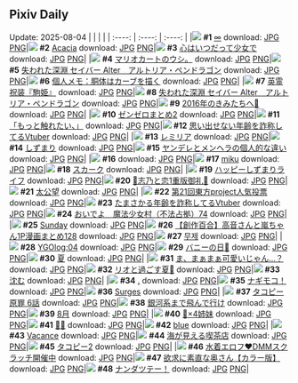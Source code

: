## Pixiv Daily
Update: 2025-08-04
|      |      |      |
| :----: | :----: | :----: |
|![](https://pixiv.microyu.workers.dev/c/240x480/img-master/img/2025/08/02/00/30/03/133377800_p0_master1200.jpg) **#1** [∞](https://www.pixiv.net/artworks/133377800) download: [JPG](https://pixiv.microyu.workers.dev/img-original/img/2025/08/02/00/30/03/133377800_p0.jpg) [PNG](https://pixiv.microyu.workers.dev/img-original/img/2025/08/02/00/30/03/133377800_p0.png)|![](https://pixiv.microyu.workers.dev/c/240x480/img-master/img/2025/08/02/00/00/18/133376054_p0_master1200.jpg) **#2** [Acacia](https://www.pixiv.net/artworks/133376054) download: [JPG](https://pixiv.microyu.workers.dev/img-original/img/2025/08/02/00/00/18/133376054_p0.jpg) [PNG](https://pixiv.microyu.workers.dev/img-original/img/2025/08/02/00/00/18/133376054_p0.png)|![](https://pixiv.microyu.workers.dev/c/240x480/img-master/img/2025/08/02/22/39/03/133413664_p0_master1200.jpg) **#3** [心はいつだって少女で](https://www.pixiv.net/artworks/133413664) download: [JPG](https://pixiv.microyu.workers.dev/img-original/img/2025/08/02/22/39/03/133413664_p0.jpg) [PNG](https://pixiv.microyu.workers.dev/img-original/img/2025/08/02/22/39/03/133413664_p0.png)|
|![](https://pixiv.microyu.workers.dev/c/240x480/img-master/img/2025/08/02/17/56/15/133379224_p0_master1200.jpg) **#4** [マリオカートのウシ。](https://www.pixiv.net/artworks/133379224) download: [JPG](https://pixiv.microyu.workers.dev/img-original/img/2025/08/02/17/56/15/133379224_p0.jpg) [PNG](https://pixiv.microyu.workers.dev/img-original/img/2025/08/02/17/56/15/133379224_p0.png)|![](https://pixiv.microyu.workers.dev/c/240x480/img-master/img/2025/08/02/00/00/20/133376072_p0_master1200.jpg) **#5** [失われた深淵 セイバー Alter　アルトリア・ペンドラゴン](https://www.pixiv.net/artworks/133376072) download: [JPG](https://pixiv.microyu.workers.dev/img-original/img/2025/08/02/00/00/20/133376072_p0.jpg) [PNG](https://pixiv.microyu.workers.dev/img-original/img/2025/08/02/00/00/20/133376072_p0.png)|![](https://pixiv.microyu.workers.dev/c/240x480/img-master/img/2025/08/02/06/00/08/133384368_p0_master1200.jpg) **#6** [個人メモ：胴体はカーブを描く](https://www.pixiv.net/artworks/133384368) download: [JPG](https://pixiv.microyu.workers.dev/img-original/img/2025/08/02/06/00/08/133384368_p0.jpg) [PNG](https://pixiv.microyu.workers.dev/img-original/img/2025/08/02/06/00/08/133384368_p0.png)|
|![](https://pixiv.microyu.workers.dev/c/240x480/img-master/img/2025/08/03/16/00/04/133440876_p0_master1200.jpg) **#7** [英霊祝装『駒姫』](https://www.pixiv.net/artworks/133440876) download: [JPG](https://pixiv.microyu.workers.dev/img-original/img/2025/08/03/16/00/04/133440876_p0.jpg) [PNG](https://pixiv.microyu.workers.dev/img-original/img/2025/08/03/16/00/04/133440876_p0.png)|![](https://pixiv.microyu.workers.dev/c/240x480/img-master/img/2025/08/03/00/00/28/133417650_p0_master1200.jpg) **#8** [失われた深淵 セイバー Alter　アルトリア・ペンドラゴン](https://www.pixiv.net/artworks/133417650) download: [JPG](https://pixiv.microyu.workers.dev/img-original/img/2025/08/03/00/00/28/133417650_p0.jpg) [PNG](https://pixiv.microyu.workers.dev/img-original/img/2025/08/03/00/00/28/133417650_p0.png)|![](https://pixiv.microyu.workers.dev/c/240x480/img-master/img/2025/08/02/00/00/31/133376156_p0_master1200.jpg) **#9** [2016年のきみたちへ🐙](https://www.pixiv.net/artworks/133376156) download: [JPG](https://pixiv.microyu.workers.dev/img-original/img/2025/08/02/00/00/31/133376156_p0.jpg) [PNG](https://pixiv.microyu.workers.dev/img-original/img/2025/08/02/00/00/31/133376156_p0.png)|
|![](https://pixiv.microyu.workers.dev/c/240x480/img-master/img/2025/08/02/00/37/19/133378153_p0_master1200.jpg) **#10** [ゼンゼロまとめ2](https://www.pixiv.net/artworks/133378153) download: [JPG](https://pixiv.microyu.workers.dev/img-original/img/2025/08/02/00/37/19/133378153_p0.jpg) [PNG](https://pixiv.microyu.workers.dev/img-original/img/2025/08/02/00/37/19/133378153_p0.png)|![](https://pixiv.microyu.workers.dev/c/240x480/img-master/img/2025/08/02/09/36/24/133388359_p0_master1200.jpg) **#11** [「もっと触れたい、」](https://www.pixiv.net/artworks/133388359) download: [JPG](https://pixiv.microyu.workers.dev/img-original/img/2025/08/02/09/36/24/133388359_p0.jpg) [PNG](https://pixiv.microyu.workers.dev/img-original/img/2025/08/02/09/36/24/133388359_p0.png)|![](https://pixiv.microyu.workers.dev/c/240x480/img-master/img/2025/08/02/21/12/37/133409712_p0_master1200.jpg) **#12** [思い出せない年齢を詐称してるVtuber](https://www.pixiv.net/artworks/133409712) download: [JPG](https://pixiv.microyu.workers.dev/img-original/img/2025/08/02/21/12/37/133409712_p0.jpg) [PNG](https://pixiv.microyu.workers.dev/img-original/img/2025/08/02/21/12/37/133409712_p0.png)|
|![](https://pixiv.microyu.workers.dev/c/240x480/img-master/img/2025/08/02/00/32/48/133377993_p0_master1200.jpg) **#13** [レミリア](https://www.pixiv.net/artworks/133377993) download: [JPG](https://pixiv.microyu.workers.dev/img-original/img/2025/08/02/00/32/48/133377993_p0.jpg) [PNG](https://pixiv.microyu.workers.dev/img-original/img/2025/08/02/00/32/48/133377993_p0.png)|![](https://pixiv.microyu.workers.dev/c/240x480/img-master/img/2025/08/02/00/40/18/133378271_p0_master1200.jpg) **#14** [しずまり](https://www.pixiv.net/artworks/133378271) download: [JPG](https://pixiv.microyu.workers.dev/img-original/img/2025/08/02/00/40/18/133378271_p0.jpg) [PNG](https://pixiv.microyu.workers.dev/img-original/img/2025/08/02/00/40/18/133378271_p0.png)|![](https://pixiv.microyu.workers.dev/c/240x480/img-master/img/2025/08/02/16/42/08/133399362_p0_master1200.jpg) **#15** [ヤンデレとメンヘラの個人的な違い](https://www.pixiv.net/artworks/133399362) download: [JPG](https://pixiv.microyu.workers.dev/img-original/img/2025/08/02/16/42/08/133399362_p0.jpg) [PNG](https://pixiv.microyu.workers.dev/img-original/img/2025/08/02/16/42/08/133399362_p0.png)|
|![](https://s.pximg.net/common/images/limit_unviewable_s.png) **#16** [](https://www.pixiv.net/artworks/133419679) download: [JPG](https://s.pximg.net/common/images/limit_unviewable_s.png) [PNG](https://s.pximg.net/common/images/limit_unviewable_s.png)|![](https://pixiv.microyu.workers.dev/c/240x480/img-master/img/2025/08/03/00/04/20/133418146_p0_master1200.jpg) **#17** [miku](https://www.pixiv.net/artworks/133418146) download: [JPG](https://pixiv.microyu.workers.dev/img-original/img/2025/08/03/00/04/20/133418146_p0.jpg) [PNG](https://pixiv.microyu.workers.dev/img-original/img/2025/08/03/00/04/20/133418146_p0.png)|![](https://pixiv.microyu.workers.dev/c/240x480/img-master/img/2025/08/02/01/41/13/133380181_p0_master1200.jpg) **#18** [スカーク](https://www.pixiv.net/artworks/133380181) download: [JPG](https://pixiv.microyu.workers.dev/img-original/img/2025/08/02/01/41/13/133380181_p0.jpg) [PNG](https://pixiv.microyu.workers.dev/img-original/img/2025/08/02/01/41/13/133380181_p0.png)|
|![](https://pixiv.microyu.workers.dev/c/240x480/img-master/img/2025/08/02/18/20/31/133402651_p0_master1200.jpg) **#19** [ハッピーしずまりライフ](https://www.pixiv.net/artworks/133402651) download: [JPG](https://pixiv.microyu.workers.dev/img-original/img/2025/08/02/18/20/31/133402651_p0.jpg) [PNG](https://pixiv.microyu.workers.dev/img-original/img/2025/08/02/18/20/31/133402651_p0.png)|![](https://pixiv.microyu.workers.dev/c/240x480/img-master/img/2025/08/03/00/31/32/133419385_p0_master1200.jpg) **#20** [🩵志乃と恋1重版御礼🩷](https://www.pixiv.net/artworks/133419385) download: [JPG](https://pixiv.microyu.workers.dev/img-original/img/2025/08/03/00/31/32/133419385_p0.jpg) [PNG](https://pixiv.microyu.workers.dev/img-original/img/2025/08/03/00/31/32/133419385_p0.png)|![](https://pixiv.microyu.workers.dev/c/240x480/img-master/img/2025/08/03/21/30/57/133453894_p0_master1200.jpg) **#21** [太公望](https://www.pixiv.net/artworks/133453894) download: [JPG](https://pixiv.microyu.workers.dev/img-original/img/2025/08/03/21/30/57/133453894_p0.jpg) [PNG](https://pixiv.microyu.workers.dev/img-original/img/2025/08/03/21/30/57/133453894_p0.png)|
|![](https://pixiv.microyu.workers.dev/c/240x480/img-master/img/2025/08/02/12/18/22/133392490_p0_master1200.jpg) **#22** [第21回東方project人気投票](https://www.pixiv.net/artworks/133392490) download: [JPG](https://pixiv.microyu.workers.dev/img-original/img/2025/08/02/12/18/22/133392490_p0.jpg) [PNG](https://pixiv.microyu.workers.dev/img-original/img/2025/08/02/12/18/22/133392490_p0.png)|![](https://pixiv.microyu.workers.dev/c/240x480/img-master/img/2025/08/03/21/12/24/133453029_p0_master1200.jpg) **#23** [たまさかる年齢を詐称してるVtuber](https://www.pixiv.net/artworks/133453029) download: [JPG](https://pixiv.microyu.workers.dev/img-original/img/2025/08/03/21/12/24/133453029_p0.jpg) [PNG](https://pixiv.microyu.workers.dev/img-original/img/2025/08/03/21/12/24/133453029_p0.png)|![](https://pixiv.microyu.workers.dev/c/240x480/img-master/img/2025/08/02/13/26/43/133394259_p0_master1200.jpg) **#24** [おいでよ　魔法少女村（不法占拠）74](https://www.pixiv.net/artworks/133394259) download: [JPG](https://pixiv.microyu.workers.dev/img-original/img/2025/08/02/13/26/43/133394259_p0.jpg) [PNG](https://pixiv.microyu.workers.dev/img-original/img/2025/08/02/13/26/43/133394259_p0.png)|
|![](https://pixiv.microyu.workers.dev/c/240x480/img-master/img/2025/08/02/00/07/52/133376825_p0_master1200.jpg) **#25** [Sunday](https://www.pixiv.net/artworks/133376825) download: [JPG](https://pixiv.microyu.workers.dev/img-original/img/2025/08/02/00/07/52/133376825_p0.jpg) [PNG](https://pixiv.microyu.workers.dev/img-original/img/2025/08/02/00/07/52/133376825_p0.png)|![](https://pixiv.microyu.workers.dev/c/240x480/img-master/img/2025/08/02/00/01/28/133376356_p0_master1200.jpg) **#26** [【創作百合】高音さんと嵐ちゃん1P漫画まとめ128](https://www.pixiv.net/artworks/133376356) download: [JPG](https://pixiv.microyu.workers.dev/img-original/img/2025/08/02/00/01/28/133376356_p0.jpg) [PNG](https://pixiv.microyu.workers.dev/img-original/img/2025/08/02/00/01/28/133376356_p0.png)|![](https://pixiv.microyu.workers.dev/c/240x480/img-master/img/2025/08/03/23/33/49/133459735_p0_master1200.jpg) **#27** [무제](https://www.pixiv.net/artworks/133459735) download: [JPG](https://pixiv.microyu.workers.dev/img-original/img/2025/08/03/23/33/49/133459735_p0.jpg) [PNG](https://pixiv.microyu.workers.dev/img-original/img/2025/08/03/23/33/49/133459735_p0.png)|
|![](https://pixiv.microyu.workers.dev/c/240x480/img-master/img/2025/08/03/00/33/26/133419467_p0_master1200.jpg) **#28** [YGOlog:04](https://www.pixiv.net/artworks/133419467) download: [JPG](https://pixiv.microyu.workers.dev/img-original/img/2025/08/03/00/33/26/133419467_p0.jpg) [PNG](https://pixiv.microyu.workers.dev/img-original/img/2025/08/03/00/33/26/133419467_p0.png)|![](https://pixiv.microyu.workers.dev/c/240x480/img-master/img/2025/08/03/00/00/23/133417613_p0_master1200.jpg) **#29** [バニーの日🐰](https://www.pixiv.net/artworks/133417613) download: [JPG](https://pixiv.microyu.workers.dev/img-original/img/2025/08/03/00/00/23/133417613_p0.jpg) [PNG](https://pixiv.microyu.workers.dev/img-original/img/2025/08/03/00/00/23/133417613_p0.png)|![](https://pixiv.microyu.workers.dev/c/240x480/img-master/img/2025/08/03/00/10/16/133418453_p0_master1200.jpg) **#30** [夏](https://www.pixiv.net/artworks/133418453) download: [JPG](https://pixiv.microyu.workers.dev/img-original/img/2025/08/03/00/10/16/133418453_p0.jpg) [PNG](https://pixiv.microyu.workers.dev/img-original/img/2025/08/03/00/10/16/133418453_p0.png)|
|![](https://pixiv.microyu.workers.dev/c/240x480/img-master/img/2025/08/02/07/00/08/133385282_p0_master1200.jpg) **#31** [ま、まぁまぁ可愛いじゃん…？](https://www.pixiv.net/artworks/133385282) download: [JPG](https://pixiv.microyu.workers.dev/img-original/img/2025/08/02/07/00/08/133385282_p0.jpg) [PNG](https://pixiv.microyu.workers.dev/img-original/img/2025/08/02/07/00/08/133385282_p0.png)|![](https://pixiv.microyu.workers.dev/c/240x480/img-master/img/2025/08/02/00/00/23/133376095_p0_master1200.jpg) **#32** [リオと過ごす夏🌻](https://www.pixiv.net/artworks/133376095) download: [JPG](https://pixiv.microyu.workers.dev/img-original/img/2025/08/02/00/00/23/133376095_p0.jpg) [PNG](https://pixiv.microyu.workers.dev/img-original/img/2025/08/02/00/00/23/133376095_p0.png)|![](https://pixiv.microyu.workers.dev/c/240x480/img-master/img/2025/08/03/10/58/30/133432459_p0_master1200.jpg) **#33** [沈む](https://www.pixiv.net/artworks/133432459) download: [JPG](https://pixiv.microyu.workers.dev/img-original/img/2025/08/03/10/58/30/133432459_p0.jpg) [PNG](https://pixiv.microyu.workers.dev/img-original/img/2025/08/03/10/58/30/133432459_p0.png)|
|![](https://pixiv.microyu.workers.dev/c/240x480/img-master/img/2025/08/02/15/32/04/133397511_p0_master1200.jpg) **#34** [.](https://www.pixiv.net/artworks/133397511) download: [JPG](https://pixiv.microyu.workers.dev/img-original/img/2025/08/02/15/32/04/133397511_p0.jpg) [PNG](https://pixiv.microyu.workers.dev/img-original/img/2025/08/02/15/32/04/133397511_p0.png)|![](https://pixiv.microyu.workers.dev/c/240x480/img-master/img/2025/08/03/00/09/35/133418418_p0_master1200.jpg) **#35** [ナギモコ！](https://www.pixiv.net/artworks/133418418) download: [JPG](https://pixiv.microyu.workers.dev/img-original/img/2025/08/03/00/09/35/133418418_p0.jpg) [PNG](https://pixiv.microyu.workers.dev/img-original/img/2025/08/03/00/09/35/133418418_p0.png)|![](https://pixiv.microyu.workers.dev/c/240x480/img-master/img/2025/08/02/10/48/20/133389980_p0_master1200.jpg) **#36** [Surges](https://www.pixiv.net/artworks/133389980) download: [JPG](https://pixiv.microyu.workers.dev/img-original/img/2025/08/02/10/48/20/133389980_p0.jpg) [PNG](https://pixiv.microyu.workers.dev/img-original/img/2025/08/02/10/48/20/133389980_p0.png)|
|![](https://pixiv.microyu.workers.dev/c/240x480/img-master/img/2025/08/02/01/44/07/133380248_p0_master1200.jpg) **#37** [タコピー原罪 6話](https://www.pixiv.net/artworks/133380248) download: [JPG](https://pixiv.microyu.workers.dev/img-original/img/2025/08/02/01/44/07/133380248_p0.jpg) [PNG](https://pixiv.microyu.workers.dev/img-original/img/2025/08/02/01/44/07/133380248_p0.png)|![](https://pixiv.microyu.workers.dev/c/240x480/img-master/img/2025/08/02/16/15/36/133398691_p0_master1200.jpg) **#38** [銀河系まで飛んで行け](https://www.pixiv.net/artworks/133398691) download: [JPG](https://pixiv.microyu.workers.dev/img-original/img/2025/08/02/16/15/36/133398691_p0.jpg) [PNG](https://pixiv.microyu.workers.dev/img-original/img/2025/08/02/16/15/36/133398691_p0.png)|![](https://pixiv.microyu.workers.dev/c/240x480/img-master/img/2025/08/03/18/22/12/133445752_p0_master1200.jpg) **#39** [8月](https://www.pixiv.net/artworks/133445752) download: [JPG](https://pixiv.microyu.workers.dev/img-original/img/2025/08/03/18/22/12/133445752_p0.jpg) [PNG](https://pixiv.microyu.workers.dev/img-original/img/2025/08/03/18/22/12/133445752_p0.png)|
|![](https://pixiv.microyu.workers.dev/c/240x480/img-master/img/2025/08/02/15/21/21/133397226_p0_master1200.jpg) **#40** [🐰×4姉妹](https://www.pixiv.net/artworks/133397226) download: [JPG](https://pixiv.microyu.workers.dev/img-original/img/2025/08/02/15/21/21/133397226_p0.jpg) [PNG](https://pixiv.microyu.workers.dev/img-original/img/2025/08/02/15/21/21/133397226_p0.png)|![](https://pixiv.microyu.workers.dev/c/240x480/img-master/img/2025/08/02/00/00/22/133376088_p0_master1200.jpg) **#41** [💜🏹](https://www.pixiv.net/artworks/133376088) download: [JPG](https://pixiv.microyu.workers.dev/img-original/img/2025/08/02/00/00/22/133376088_p0.jpg) [PNG](https://pixiv.microyu.workers.dev/img-original/img/2025/08/02/00/00/22/133376088_p0.png)|![](https://pixiv.microyu.workers.dev/c/240x480/img-master/img/2025/08/03/00/00/06/133417453_p0_master1200.jpg) **#42** [blue](https://www.pixiv.net/artworks/133417453) download: [JPG](https://pixiv.microyu.workers.dev/img-original/img/2025/08/03/00/00/06/133417453_p0.jpg) [PNG](https://pixiv.microyu.workers.dev/img-original/img/2025/08/03/00/00/06/133417453_p0.png)|
|![](https://pixiv.microyu.workers.dev/c/240x480/img-master/img/2025/08/03/00/00/15/133417542_p0_master1200.jpg) **#43** [Vacance](https://www.pixiv.net/artworks/133417542) download: [JPG](https://pixiv.microyu.workers.dev/img-original/img/2025/08/03/00/00/15/133417542_p0.jpg) [PNG](https://pixiv.microyu.workers.dev/img-original/img/2025/08/03/00/00/15/133417542_p0.png)|![](https://pixiv.microyu.workers.dev/c/240x480/img-master/img/2025/08/03/00/00/10/133417492_p0_master1200.jpg) **#44** [海が見える喫茶店](https://www.pixiv.net/artworks/133417492) download: [JPG](https://pixiv.microyu.workers.dev/img-original/img/2025/08/03/00/00/10/133417492_p0.jpg) [PNG](https://pixiv.microyu.workers.dev/img-original/img/2025/08/03/00/00/10/133417492_p0.png)|![](https://pixiv.microyu.workers.dev/c/240x480/img-master/img/2025/08/02/22/08/37/133412271_p0_master1200.jpg) **#45** [タコピー2](https://www.pixiv.net/artworks/133412271) download: [JPG](https://pixiv.microyu.workers.dev/img-original/img/2025/08/02/22/08/37/133412271_p0.jpg) [PNG](https://pixiv.microyu.workers.dev/img-original/img/2025/08/02/22/08/37/133412271_p0.png)|
|![](https://pixiv.microyu.workers.dev/c/240x480/img-master/img/2025/08/03/16/00/04/133440877_p0_master1200.jpg) **#46** [水着エロフ❤DMMスクラッチ開催中](https://www.pixiv.net/artworks/133440877) download: [JPG](https://pixiv.microyu.workers.dev/img-original/img/2025/08/03/16/00/04/133440877_p0.jpg) [PNG](https://pixiv.microyu.workers.dev/img-original/img/2025/08/03/16/00/04/133440877_p0.png)|![](https://pixiv.microyu.workers.dev/c/240x480/img-master/img/2025/08/02/00/00/20/133376074_p0_master1200.jpg) **#47** [欲求に素直な奥さん【カラー版】](https://www.pixiv.net/artworks/133376074) download: [JPG](https://pixiv.microyu.workers.dev/img-original/img/2025/08/02/00/00/20/133376074_p0.jpg) [PNG](https://pixiv.microyu.workers.dev/img-original/img/2025/08/02/00/00/20/133376074_p0.png)|![](https://pixiv.microyu.workers.dev/c/240x480/img-master/img/2025/08/03/00/00/24/133417619_p0_master1200.jpg) **#48** [ナンダツテー！](https://www.pixiv.net/artworks/133417619) download: [JPG](https://pixiv.microyu.workers.dev/img-original/img/2025/08/03/00/00/24/133417619_p0.jpg) [PNG](https://pixiv.microyu.workers.dev/img-original/img/2025/08/03/00/00/24/133417619_p0.png)|
